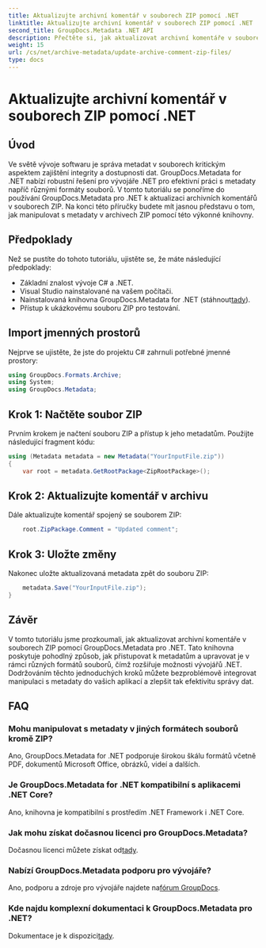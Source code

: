 ```yaml
---
title: Aktualizujte archivní komentář v souborech ZIP pomocí .NET
linktitle: Aktualizujte archivní komentář v souborech ZIP pomocí .NET
second_title: GroupDocs.Metadata .NET API
description: Přečtěte si, jak aktualizovat archivní komentáře v souborech ZIP pomocí GroupDocs.Metadata pro .NET. Vylepšete správu metadat v aplikacích C# bez námahy.
weight: 15
url: /cs/net/archive-metadata/update-archive-comment-zip-files/
type: docs
---
```

# Aktualizujte archivní komentář v souborech ZIP pomocí .NET

## Úvod
Ve světě vývoje softwaru je správa metadat v souborech kritickým aspektem zajištění integrity a dostupnosti dat. GroupDocs.Metadata for .NET nabízí robustní řešení pro vývojáře .NET pro efektivní práci s metadaty napříč různými formáty souborů. V tomto tutoriálu se ponoříme do používání GroupDocs.Metadata pro .NET k aktualizaci archivních komentářů v souborech ZIP. Na konci této příručky budete mít jasnou představu o tom, jak manipulovat s metadaty v archivech ZIP pomocí této výkonné knihovny.
## Předpoklady
Než se pustíte do tohoto tutoriálu, ujistěte se, že máte následující předpoklady:
- Základní znalost vývoje C# a .NET.
- Visual Studio nainstalované na vašem počítači.
-  Nainstalovaná knihovna GroupDocs.Metadata for .NET (stáhnout[tady](https://releases.groupdocs.com/metadata/net/)).
- Přístup k ukázkovému souboru ZIP pro testování.

## Import jmenných prostorů
Nejprve se ujistěte, že jste do projektu C# zahrnuli potřebné jmenné prostory:
```csharp
using GroupDocs.Formats.Archive;
using System;
using GroupDocs.Metadata;
```
## Krok 1: Načtěte soubor ZIP
Prvním krokem je načtení souboru ZIP a přístup k jeho metadatům. Použijte následující fragment kódu:
```csharp
using (Metadata metadata = new Metadata("YourInputFile.zip"))
{
    var root = metadata.GetRootPackage<ZipRootPackage>();
```
## Krok 2: Aktualizujte komentář v archivu
Dále aktualizujte komentář spojený se souborem ZIP:
```csharp
    root.ZipPackage.Comment = "Updated comment";
```
## Krok 3: Uložte změny
Nakonec uložte aktualizovaná metadata zpět do souboru ZIP:
```csharp
    metadata.Save("YourInputFile.zip");
}
```

## Závěr
V tomto tutoriálu jsme prozkoumali, jak aktualizovat archivní komentáře v souborech ZIP pomocí GroupDocs.Metadata pro .NET. Tato knihovna poskytuje pohodlný způsob, jak přistupovat k metadatům a upravovat je v rámci různých formátů souborů, čímž rozšiřuje možnosti vývojářů .NET. Dodržováním těchto jednoduchých kroků můžete bezproblémově integrovat manipulaci s metadaty do vašich aplikací a zlepšit tak efektivitu správy dat.

## FAQ
### Mohu manipulovat s metadaty v jiných formátech souborů kromě ZIP?
Ano, GroupDocs.Metadata for .NET podporuje širokou škálu formátů včetně PDF, dokumentů Microsoft Office, obrázků, videí a dalších.
### Je GroupDocs.Metadata for .NET kompatibilní s aplikacemi .NET Core?
Ano, knihovna je kompatibilní s prostředím .NET Framework i .NET Core.
### Jak mohu získat dočasnou licenci pro GroupDocs.Metadata?
 Dočasnou licenci můžete získat od[tady](https://purchase.groupdocs.com/temporary-license/).
### Nabízí GroupDocs.Metadata podporu pro vývojáře?
 Ano, podporu a zdroje pro vývojáře najdete na[fórum GroupDocs](https://forum.groupdocs.com/c/metadata/14).
### Kde najdu komplexní dokumentaci k GroupDocs.Metadata pro .NET?
 Dokumentace je k dispozici[tady](https://tutorials.groupdocs.com/metadata/net/).